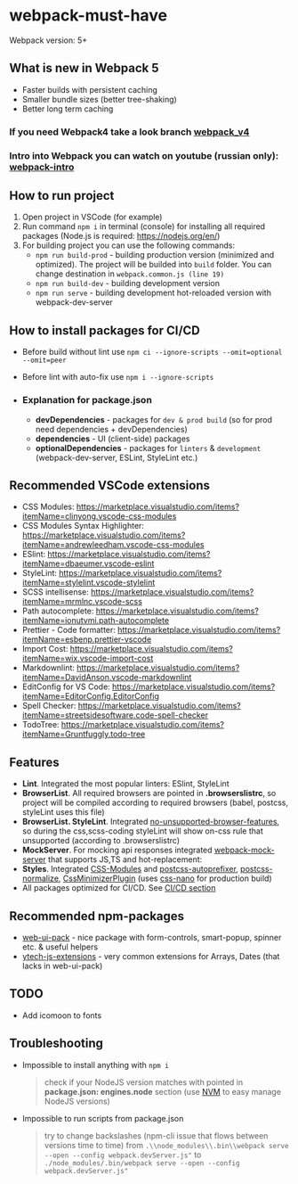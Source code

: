 # webpack-must-have

Webpack version: 5+

## What is new in Webpack 5

- Faster builds with persistent caching
- Smaller bundle sizes (better tree-shaking)
- Better long term caching

### If you need Webpack4 take a look branch [webpack_v4](https://github.com/Yegorich555/WebpackMustHave/tree/webpack_v4)

### Intro into Webpack you can watch on youtube (russian only): [webpack-intro](https://www.youtube.com/watch?v=Ds0l__XMbIo&ab_channel=yahik)

## How to run project

1. Open project in VSCode (for example)
2. Run command `npm i` in terminal (console) for installing all required packages (Node.js is required: <https://nodejs.org/en/>)
3. For building project you can use the following commands:
   - `npm run build-prod` - building production version (minimized and optimized). The project will be builded into `build` folder. You can change destination in `webpack.common.js (line 19)`
   - `npm run build-dev` - building development version
   - `npm run serve` - building development hot-reloaded version with webpack-dev-server

## How to install packages for CI/CD

- Before build without lint use `npm ci --ignore-scripts --omit=optional --omit=peer`
- Before lint with auto-fix use `npm i --ignore-scripts`

- ### Explanation for package.json

    - **devDependencies** - packages for `dev & prod build` (so for prod need dependencies + devDependencies)
    - **dependencies** - UI (client-side) packages
    - **optionalDependencies** - packages for `linters` & `development` (webpack-dev-server, ESLint, StyleLint etc.)

## Recommended VSCode extensions

- CSS Modules: <https://marketplace.visualstudio.com/items?itemName=clinyong.vscode-css-modules>
- CSS Modules Syntax Highlighter: <https://marketplace.visualstudio.com/items?itemName=andrewleedham.vscode-css-modules>
- ESlint: <https://marketplace.visualstudio.com/items?itemName=dbaeumer.vscode-eslint>
- StyleLint: <https://marketplace.visualstudio.com/items?itemName=stylelint.vscode-stylelint>
- SCSS intellisense: <https://marketplace.visualstudio.com/items?itemName=mrmlnc.vscode-scss>
- Path autocomplete: <https://marketplace.visualstudio.com/items?itemName=ionutvmi.path-autocomplete>
- Prettier - Code formatter: <https://marketplace.visualstudio.com/items?itemName=esbenp.prettier-vscode>
- Import Cost: <https://marketplace.visualstudio.com/items?itemName=wix.vscode-import-cost>
- Markdownlint: <https://marketplace.visualstudio.com/items?itemName=DavidAnson.vscode-markdownlint>
- EditConfig for VS Code: <https://marketplace.visualstudio.com/items?itemName=EditorConfig.EditorConfig>
- Spell Checker: <https://marketplace.visualstudio.com/items?itemName=streetsidesoftware.code-spell-checker>
- TodoTree: <https://marketplace.visualstudio.com/items?itemName=Gruntfuggly.todo-tree>

## Features

- **Lint**. Integrated the most popular linters: ESlint, StyleLint
- **BrowserList**. All required browsers are pointed in **.browserslistrc**, so project will be compiled according to required browsers (babel, postcss, styleLint uses this file)
- **BrowserList. StyleLint**. Integrated [no-unsupported-browser-features](https://www.npmjs.com/package/stylelint-no-unsupported-browser-features), so during the css,scss-coding styleLint will show on-css rule that unsupported (according to .browserslistrc)
- **MockServer**. For mocking api responses integrated [webpack-mock-server](https://www.npmjs.com/package/webpack-mock-server) that supports JS,TS and hot-replacement:
- **Styles**. Integrated [CSS-Modules](https://github.com/css-modules/css-modules) and [postcss-autoprefixer](https://www.npmjs.com/package/autoprefixer), [postcss-normalize](https://www.npmjs.com/package/postcss-normalize), [CssMinimizerPlugin](https://www.npmjs.com/package/css-minimizer-webpack-plugin) (uses [css-nano](https://cssnano.co/) for production build)
- All packages optimized for CI/CD. See [CI/CD section](#how-to-install-packages-for-cicd)

## Recommended npm-packages

- [web-ui-pack](https://www.npmjs.com/package/web-ui-pack) - nice package with form-controls, smart-popup, spinner etc. & useful helpers
- [ytech-js-extensions](https://www.npmjs.com/package/ytech-js-extensions) - very common extensions for Arrays, Dates (that lacks in web-ui-pack)

## TODO

- Add icomoon to fonts

## Troubleshooting

- Impossible to install anything with `npm i`
  > check if your NodeJS version matches with pointed in **package.json: engines.node** section (use [NVM](https://github.com/coreybutler/nvm-windows/releases) to easy manage NodeJS versions)
- Impossible to run scripts from package.json
  > try to change backslashes (npm-cli issue that flows between versions time to time)
  > from `.\\node_modules\\.bin\\webpack serve --open --config webpack.devServer.js"`
  > to `./node_modules/.bin/webpack serve --open --config webpack.devServer.js"`
